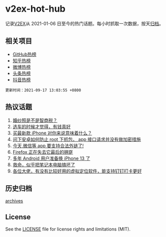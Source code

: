 # v2ex-hot-hub

 记录[V2EX](https://www.v2ex.com/)从 2021-01-06 日至今的热门话题。每小时抓取一次数据，按天[归档](archives)。
 
 ## 相关项目

- [GitHub热榜](https://github.com/snaildev/github-hot-hub)
- [知乎热榜](https://github.com/snaildev/zhihu-hot-hub)
- [微博热榜](https://github.com/snaildev/weibo-hot-hub)
- [头条热榜](https://github.com/snaildev/toutiao-hot-hub)
- [抖音热榜](https://github.com/snaildev/douyin-hot-hub)


 `更新时间：2021-09-17 13:03:55 +0800`

## 热议话题

1. [婚纱照是不是智商税？](https://www.v2ex.com/t/802367)
1. [选车的时候才觉得，有钱真好](https://www.v2ex.com/t/802307)
1. [买最新款 iPhone 对你来说意味着什么？](https://www.v2ex.com/t/802318)
1. [问下安卓如何防止 root 下抓包， app 接口请求并没有做加密措施](https://www.v2ex.com/t/802359)
1. [今天,微信等 app 要支持合法外链了!](https://www.v2ex.com/t/802447)
1. [Firefox 正在失去它最后的拥趸](https://www.v2ex.com/t/802450)
1. [多年 Android 用户准备换 iPhone 13 了](https://www.v2ex.com/t/802293)
1. [救命，似乎把笔记本电脑搞坏了](https://www.v2ex.com/t/802412)
1. [各位大佬，有没有比较好用的虚拟定位软件，能支持钉钉打卡更好](https://www.v2ex.com/t/802371)

## 历史归档

[archives](archives)

## License

See the [LICENSE](LICENSE) file for license rights and limitations (MIT).
